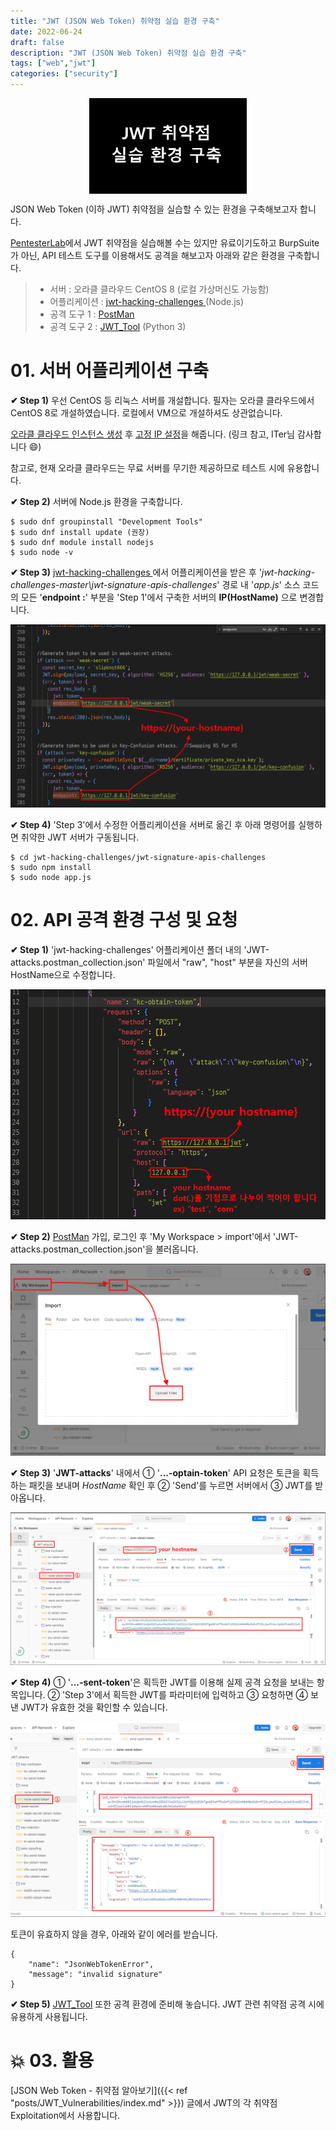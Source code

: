 ```yaml
---
title: "JWT (JSON Web Token) 취약점 실습 환경 구축"
date: 2022-06-24
draft: false
description: "JWT (JSON Web Token) 취약점 실습 환경 구축"
tags: ["web","jwt"]
categories: ["security"]
---
```



<img src=featured.png width=50% alt="thumbnail" style="display: block;margin: auto"/>

JSON Web Token (이하 JWT) 취약점을 실습할 수 있는 환경을 구축해보고자 합니다.

[PentesterLab](https://pentesterlab.com/exercises/jwt/course)에서 JWT 취약점을 실습해볼 수는 있지만 유료이기도하고 BurpSuite가 아닌, 
API 테스트 도구를 이용해서도 공격을 해보고자 아래와 같은 환경을 구축합니다.

> - 서버 : 오라클 클라우드 CentOS 8 (로컬 가상머신도 가능함)
> - 어플리케이션 : [jwt-hacking-challenges ](https://github.com/onsecru/jwt-hacking-challenges) (Node.js)
> - 공격 도구 1 : [PostMan](https://www.postman.com)
> - 공격 도구 2 : [JWT_Tool](https://github.com/ticarpi/jwt_tool) (Python 3)

# 01. 서버 어플리케이션 구축

**✔ Step 1)** 우선 CentOS 등 리눅스 서버를 개설합니다. 필자는 오라클 클라우드에서 CentOS 8로 개설하였습니다. 로컬에서 VM으로 개설하셔도 상관없습니다.

[오라클 클라우드 인스턴스 생성](https://iter.kr/%EC%98%A4%EB%9D%BC%ED%81%B4-%ED%81%B4%EB%9D%BC%EC%9A%B0%EB%93%9C-%EC%9D%B8%EC%8A%A4%ED%84%B4%EC%8A%A4-%EC%83%9D%EC%84%B1/) 후 [고정 IP 설정](https://iter.kr/%EC%98%A4%EB%9D%BC%ED%81%B4-%ED%81%B4%EB%9D%BC%EC%9A%B0%EB%93%9C-%EA%B3%A0%EC%A0%95ip-%EC%83%9D%EC%84%B1/)을 해줍니다. (링크 참고, ITer님 감사합니다 😄)

참고로, 현재 오라클 클라우드는 무료 서버를 무기한 제공하므로 테스트 시에 유용합니다.

**✔ Step 2)** 서버에 Node.js 환경을 구축합니다.
```
$ sudo dnf groupinstall "Development Tools"
$ sudo dnf install update (권장)
$ sudo dnf module install nodejs
$ sudo node -v
```
**✔ Step 3)** [jwt-hacking-challenges ](https://github.com/onsecru/jwt-hacking-challenges)에서 어플리케이션을 받은 후 '_jwt-hacking-challenges-master\jwt-signature-apis-challenges_' 경로 내 '_app.js_' 소스 코드의 모든 '**endpoint :**' 부분을 'Step 1'에서 구축한 서버의 **IP(HostName)** 으로 변경합니다.

![set endpoint](1.png)

**✔ Step 4)** 'Step 3'에서 수정한 어플리케이션을 서버로 옮긴 후 아래 명령어를 실행하면 취약한 JWT 서버가 구동됩니다.
```
$ cd jwt-hacking-challenges/jwt-signature-apis-challenges
$ sudo npm install
$ sudo node app.js
```
# 02. API 공격 환경 구성 및 요청
**✔ Step 1)** 'jwt-hacking-challenges' 어플리케이션 폴더 내의 'JWT-attacks.postman_collection.json' 파일에서 "raw", "host" 부분을 자신의 서버 HostName으로 수정합니다.

![set hostname](2.png)

**✔ Step 2)** [PostMan](https://www.postman.com/) 가입, 로그인 후 'My Workspace > import'에서 'JWT-attacks.postman_collection.json'을 불러옵니다.

![set postman1](3.png)

**✔ Step 3)** '**JWT-attacks**' 내에서 ① '**...-optain-token**' API 요청은 토큰을 획득하는 패킷을 보내며 _HostName_ 확인 후 ② 'Send'를 누르면 서버에서 ③ JWT를 받아옵니다.

![set postman2](4.png)

**✔ Step 4)** ① '**...-sent-token**'은 획득한 JWT를 이용해 실제 공격 요청을 보내는 항목입니다. ② 'Step 3'에서 획득한 JWT를 파라미터에 입력하고 ③ 요청하면 ④ 보낸 JWT가 유효한 것을 확인할 수 있습니다.

![verify jwt](5.png)

토큰이 유효하지 않을 경우, 아래와 같이 에러를 받습니다.
```
{
    "name": "JsonWebTokenError",
    "message": "invalid signature"
}
```

**✔ Step 5)** [JWT_Tool](https://github.com/ticarpi/jwt_tool) 또한 공격 환경에 준비해 놓습니다. JWT 관련 취약점 공격 시에 유용하게 사용됩니다.

# 💥 03. 활용
[JSON Web Token - 취약점 알아보기]({{< ref "posts/JWT_Vulnerabilities/index.md" >}}) 글에서 JWT의 각 취약점 Exploitation에서 사용합니다.
